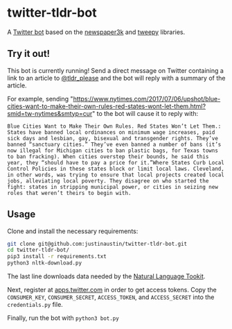 # twitter-tldr-bot
A [Twitter bot](https://twitter.com/tldr_please) based on the [newspaper3k](https://github.com/codelucas/newspaper/) and [tweepy](https://github.com/tweepy/tweepy) libraries.

## Try it out!
This bot is currently running! Send a direct message on Twitter containing a link to an article to [@tldr_please](https://twitter.com/tldr_please) and the bot will reply with a summary of the article.

For example, sending "https://www.nytimes.com/2017/07/06/upshot/blue-cities-want-to-make-their-own-rules-red-states-wont-let-them.html?smid=tw-nytimes&smtyp=cur" to the bot will cause it to reply with:
```
Blue Cities Want to Make Their Own Rules. Red States Won’t Let Them.: States have banned local ordinances on minimum wage increases, paid sick days and lesbian, gay, bisexual and transgender rights. They’ve banned “sanctuary cities.” They’ve even banned a number of bans (it’s now illegal for Michigan cities to ban plastic bags, for Texas towns to ban fracking). When cities overstep their bounds, he said this year, they “should have to pay a price for it.”Where States Curb Local Control Policies in these states block or limit local laws. Cleveland, in other words, was trying to ensure that local projects created local jobs, alleviating local poverty. They disagree on who started the fight: states in stripping municipal power, or cities in seizing new roles that weren’t theirs to begin with.
```

## Usage
Clone and install the necessary requirements:
```sh
git clone git@github.com:justinaustin/twitter-tldr-bot.git
cd twitter-tldr-bot/
pip3 install -r requirements.txt
python3 nltk-download.py
```
The last line downloads data needed by the [Natural Language Tookit](http://www.nltk.org/). 

Next, register at [apps.twitter.com](https://apps.twitter.com) in order to get access tokens. Copy the `CONSUMER_KEY`, `CONSUMER_SECRET`, `ACCESS_TOKEN`, and `ACCESS_SECRET` into the `credentials.py` file.


Finally, run the bot with `python3 bot.py`

